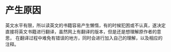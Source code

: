 # 产生原因
  英文水平有限，所以读英文的书籍容易产生懒惰，有的时候犯困或不认真，遂决定直接将英文书籍进行翻译，虽然网上有翻译的版本，但是还是想理解原作者的意思，
在翻译过程中难免有错误的地方，同时会进行加入自己的理解，以及相应的注释。
